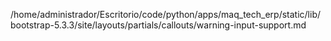 /home/administrador/Escritorio/code/python/apps/maq_tech_erp/static/lib/bootstrap-5.3.3/site/layouts/partials/callouts/warning-input-support.md